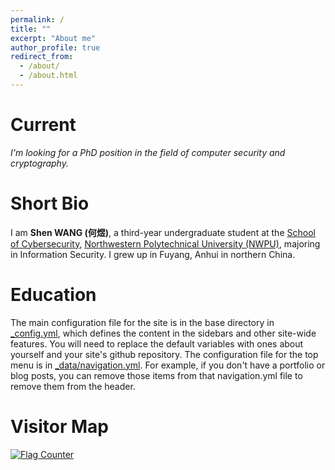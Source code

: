 ```yaml
---
permalink: /
title: ""
excerpt: "About me"
author_profile: true
redirect_from: 
  - /about/
  - /about.html
---
```


Current
======
*I'm looking for a PhD position in the field of computer security and cryptography.*

Short Bio
======
I am **Shen WANG (何煜)**, a third-year undergraduate student at the [School of Cybersecurity](https://wlkjaqxy.nwpu.edu.cn/), [Northwestern Polytechnical University (NWPU)](https://www.nwpu.edu.cn/), majoring in Information Security. I grew up in Fuyang, Anhui in northern China.

Education
======
The main configuration file for the site is in the base directory in [_config.yml](https://github.com/academicpages/academicpages.github.io/blob/master/_config.yml), which defines the content in the sidebars and other site-wide features. You will need to replace the default variables with ones about yourself and your site's github repository. The configuration file for the top menu is in [_data/navigation.yml](https://github.com/academicpages/academicpages.github.io/blob/master/_data/navigation.yml). For example, if you don't have a portfolio or blog posts, you can remove those items from that navigation.yml file to remove them from the header. 

Visitor Map
======
<a href="https://info.flagcounter.com/f3c5"><img src="https://s11.flagcounter.com/map/f3c5/size_s/txt_000000/border_CCCCCC/pageviews_1/viewers_0/flags_0/" alt="Flag Counter" border="0"></a>
